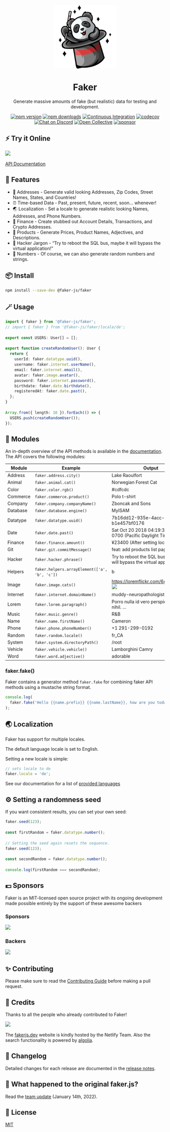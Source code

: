 <div align="center">
  <img src="./docs/public/logo.svg" width="200"/>
  <h1>Faker</h1>
  <p>Generate massive amounts of fake (but realistic) data for testing and development.</p>
  
  [![npm version](https://badgen.net/npm/v/@faker-js/faker)](https://www.npmjs.com/package/@faker-js/faker)
  [![npm downloads](https://badgen.net/npm/dm/@faker-js/faker)](https://www.npmjs.com/package/@faker-js/faker)
  [![Continuous Integration](https://github.com/faker-js/faker/actions/workflows/ci.yml/badge.svg)](https://github.com/faker-js/faker/actions/workflows/ci.yml)
  [![codecov](https://codecov.io/gh/faker-js/faker/branch/main/graph/badge.svg?token=N61U168G08)](https://codecov.io/gh/faker-js/faker)
  [![Chat on Discord](https://img.shields.io/badge/chat-discord-blue?style=flat&logo=discord)](https://chat.fakerjs.dev)
  [![Open Collective](https://img.shields.io/opencollective/backers/fakerjs)](https://opencollective.com/fakerjs#section-contributors)
  [![sponsor](https://img.shields.io/opencollective/all/fakerjs?label=sponsors)](https://opencollective.com/fakerjs)
  
</div>

## ⚡️ Try it Online

[![](https://developer.stackblitz.com/img/open_in_stackblitz.svg)](https://fakerjs.dev/new)

[API Documentation](https://fakerjs.dev/guide/)

## 🚀 Features

- 💌 Addresses - Generate valid looking Addresses, Zip Codes, Street Names, States, and Countries!
- ⏰ Time-based Data - Past, present, future, recent, soon... whenever!
- 🌏 Localization - Set a locale to generate realistic looking Names, Addresses, and Phone Numbers.
- 💸 Finance - Create stubbed out Account Details, Transactions, and Crypto Addresses.
- 👠 Products - Generate Prices, Product Names, Adjectives, and Descriptions.
- 👾 Hacker Jargon - “Try to reboot the SQL bus, maybe it will bypass the virtual application!”
- 🔢 Numbers - Of course, we can also generate random numbers and strings.

## 📦 Install

```bash
npm install --save-dev @faker-js/faker
```

## 🪄 Usage

```ts
import { faker } from '@faker-js/faker';
// import { faker } from '@faker-js/faker/locale/de';

export const USERS: User[] = [];

export function createRandomUser(): User {
  return {
    userId: faker.datatype.uuid(),
    username: faker.internet.userName(),
    email: faker.internet.email(),
    avatar: faker.image.avatar(),
    password: faker.internet.password(),
    birthdate: faker.date.birthdate(),
    registeredAt: faker.date.past(),
  };
}

Array.from({ length: 10 }).forEach(() => {
  USERS.push(createRandomUser());
});
```

## 💎 Modules

An in-depth overview of the API methods is available in the [documentation](https://fakerjs.dev/guide/).  
The API covers the following modules:

| Module   | Example                                       | Output                                                                                             |
| -------- | --------------------------------------------- | -------------------------------------------------------------------------------------------------- |
| Address  | `faker.address.city()`                        | Lake Raoulfort                                                                                     |
| Animal   | `faker.animal.cat()`                          | Norwegian Forest Cat                                                                               |
| Color    | `faker.color.rgb()`                           | #cdfcdc                                                                                            |
| Commerce | `faker.commerce.product()`                    | Polo t-shirt                                                                                       |
| Company  | `faker.company.companyName()`                 | Zboncak and Sons                                                                                   |
| Database | `faker.database.engine()`                     | MyISAM                                                                                             |
| Datatype | `faker.datatype.uuid()`                       | 7b16dd12-935e-4acc-8381-b1e457bf0176                                                               |
| Date     | `faker.date.past()`                           | Sat Oct 20 2018 04:19:38 GMT-0700 (Pacific Daylight Time)                                          |
| Finance  | `faker.finance.amount()`                      | ¥23400 (After setting locale)                                                                      |
| Git      | `faker.git.commitMessage()`                   | feat: add products list page                                                                       |
| Hacker   | `faker.hacker.phrase()`                       | Try to reboot the SQL bus, maybe it will bypass the virtual application!                           |
| Helpers  | `faker.helpers.arrayElement(['a', 'b', 'c'])` | b                                                                                                  |
| Image    | `faker.image.cats()`                          | https://loremflickr.com/640/480/cats <img src="https://loremflickr.com/640/480/cats" height="100"> |
| Internet | `faker.internet.domainName()`                 | muddy-neuropathologist.net                                                                         |
| Lorem    | `faker.lorem.paragraph()`                     | Porro nulla id vero perspiciatis nulla nihil. ...                                                  |
| Music    | `faker.music.genre()`                         | R&B                                                                                                |
| Name     | `faker.name.firstName()`                      | Cameron                                                                                            |
| Phone    | `faker.phone.phoneNumber()`                   | +1 291-299-0192                                                                                    |
| Random   | `faker.random.locale()`                       | fr_CA                                                                                              |
| System   | `faker.system.directoryPath()`                | /root                                                                                              |
| Vehicle  | `faker.vehicle.vehicle()`                     | Lamborghini Camry                                                                                  |
| Word     | `faker.word.adjective()`                      | adorable                                                                                           |

### faker.fake()

Faker contains a generator method `faker.fake` for combining faker API methods using a mustache string format.

```ts
console.log(
  faker.fake('Hello {{name.prefix}} {{name.lastName}}, how are you today?')
);
```

## 🌏 Localization

Faker has support for multiple locales.

The default language locale is set to English.

Setting a new locale is simple:

```ts
// sets locale to de
faker.locale = 'de';
```

See our documentation for a list of [provided languages](https://fakerjs.dev/api/localization.html#localization)

## ⚙️ Setting a randomness seed

If you want consistent results, you can set your own seed:

```ts
faker.seed(123);

const firstRandom = faker.datatype.number();

// Setting the seed again resets the sequence.
faker.seed(123);

const secondRandom = faker.datatype.number();

console.log(firstRandom === secondRandom);
```

## 💵 Sponsors

Faker is an MIT-licensed open source project with its ongoing development made possible entirely by the support of these awesome backers

### Sponsors

![](https://opencollective.com/fakerjs/organizations.svg)

### Backers

![](https://opencollective.com/fakerjs/individuals.svg)

## ✨ Contributing

Please make sure to read the [Contributing Guide](https://github.com/faker-js/faker/blob/main/CONTRIBUTING.md) before making a pull request.

## 📘 Credits

Thanks to all the people who already contributed to Faker!

<a href="https://github.com/faker-js/faker/graphs/contributors"><img src="https://opencollective.com/fakerjs/contributors.svg?width=800" /></a>

The [fakerjs.dev](https://fakerjs.dev) website is kindly hosted by the Netlify Team. Also the search functionality is powered by [algolia](https://www.algolia.com).

## 📝 Changelog

Detailed changes for each release are documented in the [release notes](https://github.com/faker-js/faker/blob/main/CHANGELOG.md).

## 📜 What happened to the original faker.js?

Read the [team update](https://fakerjs.dev/update.html) (January 14th, 2022).

## 🔑 License

[MIT](https://github.com/faker-js/faker/blob/main/LICENSE)

